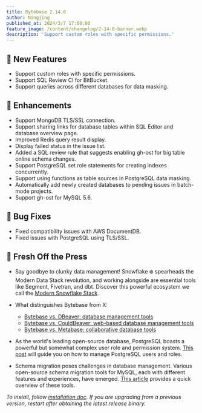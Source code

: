 ```yaml
---
title: Bytebase 2.14.0
author: Ningjing
published_at: 2024/3/7 17:00:00
feature_image: /content/changelog/2-14-0-banner.webp
description: 'Support custom roles with specific permissions.'
---
```


## 🚀 New Features

- Support custom roles with specific permissions.
- Support SQL Review CI for BitBucket.
- Support queries across different databases for data masking.

## 🎄 Enhancements

- Support MongoDB TLS/SSL connection.
- Support sharing links for database tables within SQL Editor and database overview page.
- Improved Redis query result display.
- Display failed status in the issue list.
- Added a SQL review rule that suggests enabling gh-ost for big table online schema changes.
- Support PostgreSQL set role statements for creating indexes concurrently.
- Support using functions as table sources in PostgreSQL data masking.
- Automatically add newly created databases to pending issues in batch-mode projects.
- Support gh-ost for MySQL 5.6.

## 🐞 Bug Fixes

- Fixed compatibility issues with AWS DocumentDB.
- Fixed issues with PostgreSQL using TLS/SSL.

## 📰 Fresh Off the Press

- Say goodbye to clunky data management! Snowflake ❄️ spearheads the Modern Data Stack revolution, and working alongside are essential tools like Segment, Fivetran, and dbt. Discover this powerful ecosystem we call the [Modern Snowflake Stack](/blog/modern-snowflake-stack/).

- What distinguishes Bytebase from X:

  - [Bytebase vs. DBeaver: database management tools](/blog/bytebase-vs-dbeaver/)
  - [Bytebase vs. CouldBeaver: web-based database management tools](/blog/bytebase-vs-cloudbeaver/)
  - [Bytebase vs. Metabase: collaborative database tools](/blog/bytebase-vs-metabase/)

- As the world's leading open-source database, PostgreSQL boasts a powerful but somewhat complex user role and permission system. [This post](/blog/how-to-manage-postgres-users-and-roles/) will guide you on how to manage PostgreSQL users and roles.

- Schema migration poses challenges in database management. Various open-source schema migration tools for MySQL, each with different features and experiences, have emerged. [This article](/blog/top-open-source-mysql-migration-tools/) provides a quick overview of these tools.

_To install, follow [installation doc](/docs/get-started/install/overview). If you are upgrading from a previous version, restart after obtaining the latest release binary._

